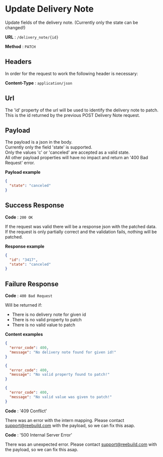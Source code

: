 # Update Delivery Note

Update fields of the delivery note. (Currently only the state can be changed!)

**URL** : `/delivery_note/{id}`

**Method** : `PATCH`

## Headers

In order for the request to work the following header is necessary: <br>

**Content-Type** : `application/json`

## Url

The 'id' property of the url will be used to identify the delivery note to patch. <br>
This is the id returned by the previous POST Delivery Note request.

## Payload

The payload is a json in the body. <br>
Currently only the field 'state' is supported. <br>
Only the values 'c' or 'canceled' are accepted as a valid state. <br>
All other payload properties will have no impact and return an '400 Bad Request' error.

**Payload example**

```json
{
  "state": "canceled"
}
```

## Success Response

**Code** : `200 OK`

If the request was valid there will be a response json with the patched data.
If the request is only partially correct and the validation fails, nothing will be patched.

**Response example**

```json
{
  "id": "3417",
  "state": "canceled"
}
```

## Failure Response

**Code** : `400 Bad Request`

Will be returned if:
- There is no delivery note for given id
- There is no valid property to patch
- There is no valid value to patch

**Content examples**

```json
{
  "error_code": 400,
  "message": "No delivery note found for given id!"
}
```


```json
{
  "error_code": 400,
  "message": "No valid property found to patch!"
}
```

```json
{
  "error_code": 400,
  "message": "No valid value was given to patch!"
}
```

**Code** : '409 Conflict'

There was an error with the intern mapping. Please contact support@reebuild.com with the payload, so we can fix this asap. 

**Code** : '500 Internal Server Error'

There was an unexpected error. Please contact support@reebuild.com with the payload, so we can fix this asap. 
